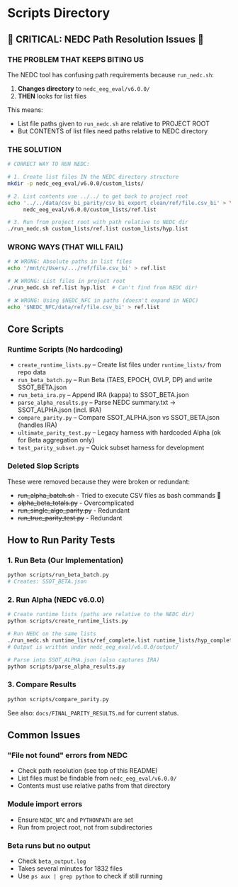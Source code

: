 # Scripts Directory

## 🚨 CRITICAL: NEDC Path Resolution Issues 🚨

### THE PROBLEM THAT KEEPS BITING US

The NEDC tool has confusing path requirements because `run_nedc.sh`:
1. **Changes directory** to `nedc_eeg_eval/v6.0.0/`
2. **THEN** looks for list files

This means:
- List file paths given to `run_nedc.sh` are relative to PROJECT ROOT
- But CONTENTS of list files need paths relative to NEDC directory

### THE SOLUTION

```bash
# CORRECT WAY TO RUN NEDC:

# 1. Create list files IN the NEDC directory structure
mkdir -p nedc_eeg_eval/v6.0.0/custom_lists/

# 2. List contents use ../../ to get back to project root
echo '../../data/csv_bi_parity/csv_bi_export_clean/ref/file.csv_bi' > \
     nedc_eeg_eval/v6.0.0/custom_lists/ref.list

# 3. Run from project root with path relative to NEDC dir
./run_nedc.sh custom_lists/ref.list custom_lists/hyp.list
```

### WRONG WAYS (THAT WILL FAIL)

```bash
# ❌ WRONG: Absolute paths in list files
echo '/mnt/c/Users/.../ref/file.csv_bi' > ref.list

# ❌ WRONG: List files in project root
./run_nedc.sh ref.list hyp.list  # Can't find from NEDC dir!

# ❌ WRONG: Using $NEDC_NFC in paths (doesn't expand in NEDC)
echo '$NEDC_NFC/data/ref/file.csv_bi' > ref.list
```

## Core Scripts

### Runtime Scripts (No hardcoding)

- `create_runtime_lists.py` – Create list files under `runtime_lists/` from repo data
- `run_beta_batch.py` – Run Beta (TAES, EPOCH, OVLP, DP) and write SSOT_BETA.json
- `run_beta_ira.py` – Append IRA (kappa) to SSOT_BETA.json
- `parse_alpha_results.py` – Parse NEDC summary.txt → SSOT_ALPHA.json (incl. IRA)
- `compare_parity.py` – Compare SSOT_ALPHA.json vs SSOT_BETA.json (handles IRA)
- `ultimate_parity_test.py` – Legacy harness with hardcoded Alpha (ok for Beta aggregation only)
- `test_parity_subset.py` – Quick subset harness for development

### Deleted Slop Scripts

These were removed because they were broken or redundant:
- ~~run_alpha_batch.sh~~ - Tried to execute CSV files as bash commands 🤦
- ~~alpha_beta_totals.py~~ - Overcomplicated
- ~~run_single_algo_parity.py~~ - Redundant
- ~~run_true_parity_test.py~~ - Redundant

## How to Run Parity Tests

### 1. Run Beta (Our Implementation)
```bash
python scripts/run_beta_batch.py
# Creates: SSOT_BETA.json
```

### 2. Run Alpha (NEDC v6.0.0)
```bash
# Create runtime lists (paths are relative to the NEDC dir)
python scripts/create_runtime_lists.py

# Run NEDC on the same lists
./run_nedc.sh runtime_lists/ref_complete.list runtime_lists/hyp_complete.list
# Output is written under nedc_eeg_eval/v6.0.0/output/

# Parse into SSOT_ALPHA.json (also captures IRA)
python scripts/parse_alpha_results.py
```

### 3. Compare Results
```bash
python scripts/compare_parity.py
```
See also: `docs/FINAL_PARITY_RESULTS.md` for current status.

## Common Issues

### "File not found" errors from NEDC
- Check path resolution (see top of this README)
- List files must be findable from `nedc_eeg_eval/v6.0.0/`
- Contents must use relative paths from that directory

### Module import errors
- Ensure `NEDC_NFC` and `PYTHONPATH` are set
- Run from project root, not from subdirectories

### Beta runs but no output
- Check `beta_output.log`
- Takes several minutes for 1832 files
- Use `ps aux | grep python` to check if still running
